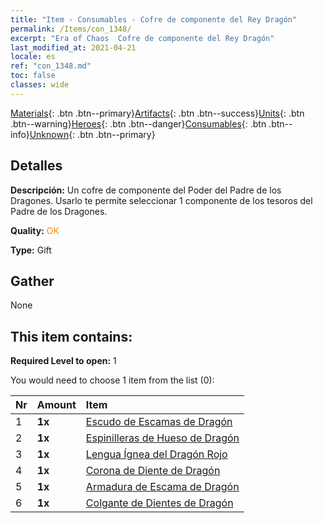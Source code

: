 ```yaml
---
title: "Item - Consumables - Cofre de componente del Rey Dragón"
permalink: /Items/con_1348/
excerpt: "Era of Chaos  Cofre de componente del Rey Dragón"
last_modified_at: 2021-04-21
locale: es
ref: "con_1348.md"
toc: false
classes: wide
---
```

 [Materials](/es/Items/){: .btn .btn--primary}[Artifacts](/es/Items/Artifacts/){: .btn .btn--success}[Units](/es/Items/Units/){: .btn .btn--warning}[Heroes](/es/Items/Heroes/){: .btn .btn--danger}[Consumables](/es/Items/Consumables/){: .btn .btn--info}[Unknown](/es/Items/Unknown/){: .btn .btn--primary}

## Detalles
 **Descripción:** Un cofre de componente del Poder del Padre de los Dragones. Usarlo te permite seleccionar 1 componente de los tesoros del Padre de los Dragones.

 **Quality:** <span style="color: #FF8C00">OK</span>

 **Type:** Gift

## Gather

  None

## This item contains:

 **Required Level to open:** 1

 You would need to choose 1 item from the list (0):

  | Nr | Amount |     Item    |
  |:---|:-------|:------------|
  | 1 |  **1x** | [Escudo de Escamas de Dragón](/es/Items/art_144/) |  | 
  | 2 |  **1x** | [Espinilleras de Hueso de Dragón](/es/Items/art_145/) |  | 
  | 3 |  **1x** | [Lengua Ígnea del Dragón Rojo](/es/Items/art_146/) |  | 
  | 4 |  **1x** | [Corona de Diente de Dragón](/es/Items/art_147/) |  | 
  | 5 |  **1x** | [Armadura de Escama de Dragón](/es/Items/art_148/) |  | 
  | 6 |  **1x** | [Colgante de Dientes de Dragón](/es/Items/art_149/) |  | 
